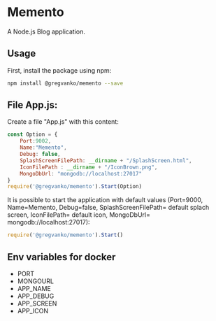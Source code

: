 # Memento
A Node.js Blog application.

## Usage
First, install the package using npm:
```bash
npm install @gregvanko/memento --save
```

## File App.js:
Create a file "App.js" with this content:
```js
const Option = {
    Port:9002,
    Name:"Memento",
    Debug: false,
    SplashScreenFilePath: __dirname + "/SplashScreen.html",
    IconFilePath : __dirname + "/IconBrown.png",
    MongoDbUrl: "mongodb://localhost:27017"
}
require('@gregvanko/memento').Start(Option)
```

It is possible to start the application with default values (Port=9000, Name=Memento, Debug=false, SplashScreenFilePath= default splach screen, IconFilePath= default icon, MongoDbUrl= mongodb://localhost:27017):
```js
require('@gregvanko/memento').Start()
```

## Env variables for docker
- PORT
- MONGOURL
- APP_NAME
- APP_DEBUG
- APP_SCREEN
- APP_ICON